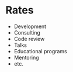 # Rates

- Development
- Consulting
- Code review
- Talks
- Educational programs
- Mentoring
- etc.
